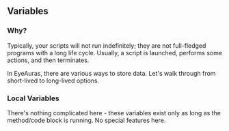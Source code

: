 ## Variables

### Why?
Typically, your scripts will not run indefinitely; they are not full-fledged programs with a long life cycle. Usually, a script is launched, performs some actions, and then terminates.

In EyeAuras, there are various ways to store data. Let's walk through from short-lived to long-lived options.

### Local Variables
There's nothing complicated here - these variables exist only as long as the method/code block is running. No special features here.
```c